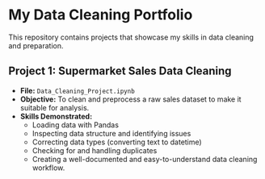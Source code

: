 # My Data Cleaning Portfolio

This repository contains projects that showcase my skills in data cleaning and preparation.

## Project 1: Supermarket Sales Data Cleaning

- **File:** `Data_Cleaning_Project.ipynb`
- **Objective:** To clean and preprocess a raw sales dataset to make it suitable for analysis.
- **Skills Demonstrated:**
    - Loading data with Pandas
    - Inspecting data structure and identifying issues
    - Correcting data types (converting text to datetime)
    - Checking for and handling duplicates
    - Creating a well-documented and easy-to-understand data cleaning workflow.
